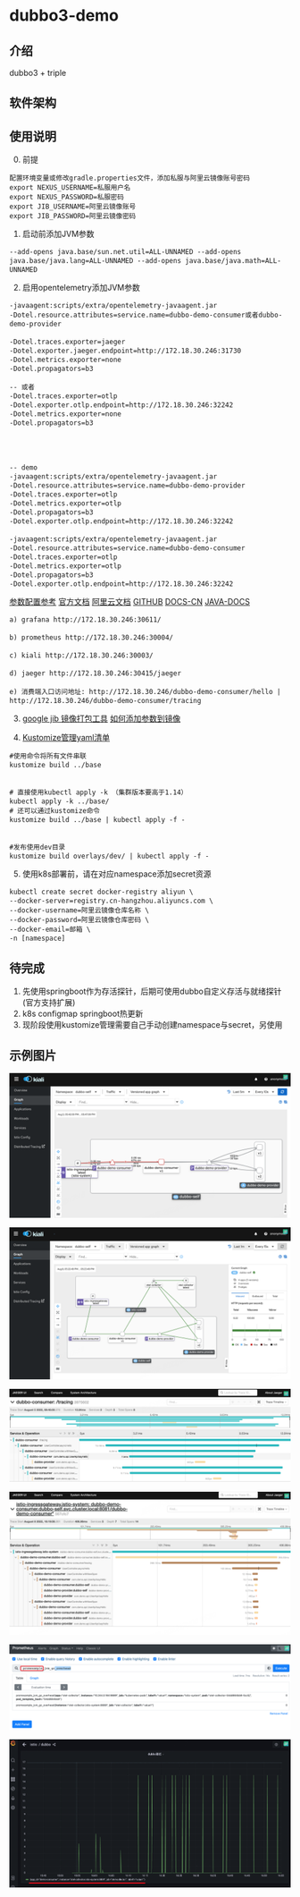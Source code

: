 # dubbo3-demo

## 介绍
dubbo3 + triple

## 软件架构



## 使用说明
0. 前提
```
配置环境变量或修改gradle.properties文件，添加私服与阿里云镜像账号密码
export NEXUS_USERNAME=私服用户名
export NEXUS_PASSWORD=私服密码
export JIB_USERNAME=阿里云镜像账号
export JIB_PASSWORD=阿里云镜像密码
```
1. 启动前添加JVM参数 
```
--add-opens java.base/sun.net.util=ALL-UNNAMED --add-opens java.base/java.lang=ALL-UNNAMED --add-opens java.base/java.math=ALL-UNNAMED
```
2. 启用opentelemetry添加JVM参数
```
-javaagent:scripts/extra/opentelemetry-javaagent.jar
-Dotel.resource.attributes=service.name=dubbo-demo-consumer或者dubbo-demo-provider

-Dotel.traces.exporter=jaeger
-Dotel.exporter.jaeger.endpoint=http://172.18.30.246:31730
-Dotel.metrics.exporter=none
-Dotel.propagators=b3

-- 或者
-Dotel.traces.exporter=otlp
-Dotel.exporter.otlp.endpoint=http://172.18.30.246:32242
-Dotel.metrics.exporter=none
-Dotel.propagators=b3




-- demo 
-javaagent:scripts/extra/opentelemetry-javaagent.jar
-Dotel.resource.attributes=service.name=dubbo-demo-provider
-Dotel.traces.exporter=otlp
-Dotel.metrics.exporter=otlp
-Dotel.propagators=b3
-Dotel.exporter.otlp.endpoint=http://172.18.30.246:32242

-javaagent:scripts/extra/opentelemetry-javaagent.jar
-Dotel.resource.attributes=service.name=dubbo-demo-consumer
-Dotel.traces.exporter=otlp
-Dotel.metrics.exporter=otlp
-Dotel.propagators=b3
-Dotel.exporter.otlp.endpoint=http://172.18.30.246:32242
```
[参数配置参考](https://github.com/open-telemetry/opentelemetry-java/blob/main/sdk-extensions/autoconfigure/README.md)
[官方文档](https://opentelemetry.io/docs/instrumentation/java/automatic/agent-config/)
[阿里云文档](https://help.aliyun.com/document_detail/413964.html)
[GITHUB](https://github.com/open-telemetry)
[DOCS-CN](https://github.com/open-telemetry/docs-cn)
[JAVA-DOCS](https://github.com/open-telemetry/opentelemetry-java-docs)


```可观测地址
a) grafana http://172.18.30.246:30611/

b) prometheus http://172.18.30.246:30004/

c) kiali http://172.18.30.246:30003/

d) jaeger http://172.18.30.246:30415/jaeger

e) 消费端入口访问地址: http://172.18.30.246/dubbo-demo-consumer/hello | http://172.18.30.246/dubbo-demo-consumer/tracing
```

3. [google jib 镜像打包工具](https://github.com/GoogleContainerTools/jib)
     [如何添加参数到镜像](https://github.com/GoogleContainerTools/jib/blob/master/docs/faq.md#how-do-i-set-parameters-for-my-image-at-runtime)

4. [Kustomize管理yaml清单](https://kubernetes.io/zh-cn/docs/tasks/manage-kubernetes-objects/kustomization/)

```
#使用命令将所有文件串联
kustomize build ../base


# 直接使用kubectl apply -k （集群版本要高于1.14）
kubectl apply -k ../base/
# 还可以通过kustomize命令
kustomize build ../base | kubectl apply -f -


#发布使用dev目录
kustomize build overlays/dev/ | kubectl apply -f -
```

5. 使用k8s部署前，请在对应namespace添加secret资源
```
kubectl create secret docker-registry aliyun \
--docker-server=registry.cn-hangzhou.aliyuncs.com \
--docker-username=阿里云镜像仓库名称 \
--docker-password=阿里云镜像仓库密码 \
--docker-email=邮箱 \
-n [namespace]
```

## 待完成
1. 先使用springboot作为存活探针，后期可使用dubbo自定义存活与就绪探针(官方支持扩展)
2. k8s configmap springboot热更新
3. 现阶段使用kustomize管理需要自己手动创建namespace与secret，另使用

## 示例图片
![istio-dubbo](docs/images/istio-dubbo.png)

![istio-dubbo-opentelemetry](docs/images/istio-dubbo-opentelemetry.png)

![tracing](docs/images/tracing.png)

![tracing-istio](docs/images/tracing-istio.png)

![prometheus](docs/images/prometheus.png)

![grafana](docs/images/grafana.png)